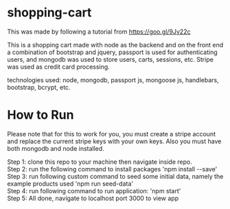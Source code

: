 # shopping-cart

This was made by following a tutorial from https://goo.gl/9Jv22c

This is a shopping cart made with node as the backend and on the front end a combination of
bootstrap and jquery, passport is used for authenticating users, and mongodb was used to store users, carts, sessions, etc.
Stripe was used as credit card processing.

technologies used: node, mongodb, passport js, mongoose js, handlebars, bootstrap, bcrypt, etc.

# How to Run

Please note that for this to work for you, you must create a stripe account 
and replace the current stripe keys with your own keys. Also you must have both mongodb and node installed.  

Step 1: clone this repo to your machine then navigate inside repo.  
Step 2: run the following command to install packages 'npm install --save'  
Step 3: run following custom command to seed some initial data, namely the example products used 'npm run seed-data'  
Step 4: run following command to run application: 'npm start'  
Step 5: All done, navigate to localhost port 3000 to view app  

